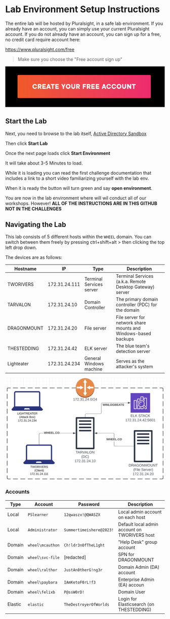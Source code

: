 # Lab Environment Setup Instructions

The entire lab will be hosted by Pluralsight, in a safe lab environment.  If you already have an account, you can simply use your current Pluralsight account.  If you do not already have an account, you can sign up for a free, no credit card require account here:

https://www.pluralsight.com/free

> Make sure you choose the "Free account sign up"

![Free Account Button](./create-free-account-pluralsight.png)

## Start the Lab

Next, you need to browse to the lab itself, [Active Directory Sandbox](https://app.pluralsight.com/labs/detail/3942ee4b-8b01-4001-a731-c7b447e217c0/toc)

Then click **Start Lab**

Once the next page loads click **Start Environment**

It will take about 3-5 Minutes to load. 

While it is loading you can read the first challenge documentation that includes a link to a short video familiarizing yourself with the lab env.

When it is ready the button will turn green and say **open environment**. 

You are now in the lab environment where will wil conduct all of our workshops.  However!  **ALL OF THE INSTRUCTIONS ARE IN THIS GITHUB NOT IN THE CHALLENGES**

## Navigating the Lab

This lab consists of 5 different hosts within the `WHEEL` domain. You can switch between them freely by pressing ctrl+shift+alt > then clicking the top left drop down.

The devices are as follows:

| Hostname | IP | Type | Description |
| ---- | ---- | ---- | ---- |
| TWORIVERS | 172.31.24.111 | Terminal Services server | Terminal Services (a.k.a. Remote Desktop Gateway) server |
| TARVALON | 172.31.24.10 | Domain Controller | The primary domain controller (PDC) for the domain |
| DRAGONMOUNT | 172.31.24.20 | File server | File server for network share mounts and Windows-based backups |
| THESTEDDING | 172.31.24.42 | ELK server | The blue team's detection server |
| Lighteater | 172.31.24.234 | General Windows machine | Serves as the attacker's system |

![](./AD-Network-Diagram.png)

### Accounts

| Type | Account | Password | Description |
| ---- | ---- | ---- | ---- |
| Local | `PSlearner` | `12qwaszx!@QWASZX` | Local admin account on each host |
| Local | `Administrator` | `Summertimeishere@2023!` | Default local admin account on TWORIVERS host |
| Domain | `wheel\mcauthon` | `Ch!ldr3nOfTheL1ght` | "Help Desk" group account |
| Domain | `wheel\svc-file` | [redacted] | SPN for DRAGONMOUNT |
| Domain | `wheel\ralthor` | `JustAn0therG!ng3r` | Domain Admin (DA) account |
| Domain | `wheel\paybara` | `IAmKetoF0rL!f3` | Enterprise Admin (EA) accoun |
| Domain | `wheel\felixb`  | `P@ssW0rD!` | Domain User |
| Elastic | `elastic` | `TheDestroyerOfWorlds` | Login for Elasticsearch (on THESTEDDING) |

